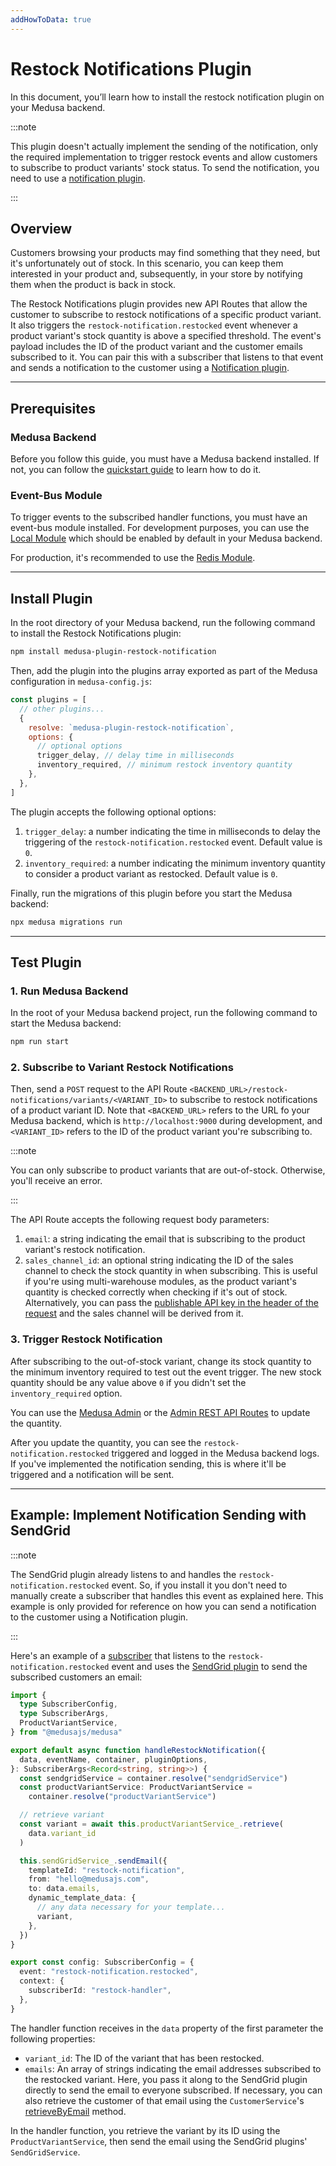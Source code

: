 ```yaml
---
addHowToData: true
---
```


# Restock Notifications Plugin

In this document, you’ll learn how to install the restock notification plugin on your Medusa backend.

:::note

This plugin doesn't actually implement the sending of the notification, only the required implementation to trigger restock events and allow customers to subscribe to product variants' stock status. To send the notification, you need to use a [notification plugin](../notifications/).

:::

## Overview

Customers browsing your products may find something that they need, but it's unfortunately out of stock. In this scenario, you can keep them interested in your product and, subsequently, in your store by notifying them when the product is back in stock.

The Restock Notifications plugin provides new API Routes that allow the customer to subscribe to restock notifications of a specific product variant. It also triggers the `restock-notification.restocked` event whenever a product variant's stock quantity is above a specified threshold. The event's payload includes the ID of the product variant and the customer emails subscribed to it. You can pair this with a subscriber that listens to that event and sends a notification to the customer using a [Notification plugin](../notifications/).

---

## Prerequisites

### Medusa Backend

Before you follow this guide, you must have a Medusa backend installed. If not, you can follow the [quickstart guide](../../create-medusa-app.mdx) to learn how to do it.

### Event-Bus Module

To trigger events to the subscribed handler functions, you must have an event-bus module installed. For development purposes, you can use the [Local Module](../../development/events/modules/local.md)  which should be enabled by default in your Medusa backend.

For production, it's recommended to use the [Redis Module](../../development/events/modules/redis.md).

---

## Install Plugin

In the root directory of your Medusa backend, run the following command to install the Restock Notifications plugin:

```bash npm2yarn
npm install medusa-plugin-restock-notification
```

Then, add the plugin into the plugins array exported as part of the Medusa configuration in `medusa-config.js`:

```js title="medusa-config.js"
const plugins = [
  // other plugins...
  {
    resolve: `medusa-plugin-restock-notification`,
    options: {
      // optional options
      trigger_delay, // delay time in milliseconds
      inventory_required, // minimum restock inventory quantity
    },
  },
]
```

The plugin accepts the following optional options:

1. `trigger_delay`: a number indicating the time in milliseconds to delay the triggering of the `restock-notification.restocked` event. Default value is `0`.
2. `inventory_required`: a number indicating the minimum inventory quantity to consider a product variant as restocked. Default value is `0`.

Finally, run the migrations of this plugin before you start the Medusa backend:

```bash
npx medusa migrations run
```

---

## Test Plugin

### 1. Run Medusa Backend

In the root of your Medusa backend project, run the following command to start the Medusa backend:

```bash npm2yarn
npm run start
```

### 2. Subscribe to Variant Restock Notifications

Then, send a `POST` request to the API Route `<BACKEND_URL>/restock-notifications/variants/<VARIANT_ID>` to subscribe to restock notifications of a product variant ID. Note that `<BACKEND_URL>` refers to the URL fo your Medusa backend, which is `http://localhost:9000` during development, and `<VARIANT_ID>` refers to the ID of the product variant you're subscribing to.

:::note

You can only subscribe to product variants that are out-of-stock. Otherwise, you'll receive an error.

:::

The API Route accepts the following request body parameters:

1. `email`: a string indicating the email that is subscribing to the product variant's restock notification.
2. `sales_channel_id`: an optional string indicating the ID of the sales channel to check the stock quantity in when subscribing. This is useful if you're using multi-warehouse modules, as the product variant's quantity is checked correctly when checking if it's out of stock. Alternatively, you can pass the [publishable API key in the header of the request](../../development/publishable-api-keys/storefront/use-in-requests.md) and the sales channel will be derived from it.

### 3. Trigger Restock Notification

After subscribing to the out-of-stock variant, change its stock quantity to the minimum inventory required to test out the event trigger. The new stock quantity should be any value above `0` if you didn't set the `inventory_required` option.

You can use the [Medusa Admin](../../user-guide/products/manage/index.mdx#manage-product-variants) or the [Admin REST API Routes](https://docs.medusajs.com/api/admin#products_postproductsproductvariantsvariant) to update the quantity.

After you update the quantity, you can see the `restock-notification.restocked` triggered and logged in the Medusa backend logs. If you've implemented the notification sending, this is where it'll be triggered and a notification will be sent.

---

## Example: Implement Notification Sending with SendGrid

:::note

The SendGrid plugin already listens to and handles the `restock-notification.restocked` event. So, if you install it you don't need to manually create a subscriber that handles this event as explained here. This example is only provided for reference on how you can send a notification to the customer using a Notification plugin.

:::

Here's an example of a [subscriber](../../development/events/subscribers.mdx) that listens to the `restock-notification.restocked` event and uses the [SendGrid plugin](../notifications/sendgrid.mdx) to send the subscribed customers an email:

```ts title="src/subscribers/restock-notification.ts"
import { 
  type SubscriberConfig, 
  type SubscriberArgs,
  ProductVariantService,
} from "@medusajs/medusa"

export default async function handleRestockNotification({ 
  data, eventName, container, pluginOptions, 
}: SubscriberArgs<Record<string, string>>) {
  const sendgridService = container.resolve("sendgridService")
  const productVariantService: ProductVariantService = 
    container.resolve("productVariantService")

  // retrieve variant
  const variant = await this.productVariantService_.retrieve(
    data.variant_id
  )

  this.sendGridService_.sendEmail({
    templateId: "restock-notification",
    from: "hello@medusajs.com",
    to: data.emails,
    dynamic_template_data: {
      // any data necessary for your template...
      variant,
    },
  })
}

export const config: SubscriberConfig = {
  event: "restock-notification.restocked",
  context: {
    subscriberId: "restock-handler",
  },
}
```

The handler function receives in the `data` property of the first parameter the following properties:

- `variant_id`: The ID of the variant that has been restocked.
- `emails`: An array of strings indicating the email addresses subscribed to the restocked variant. Here, you pass it along to the SendGrid plugin directly to send the email to everyone subscribed. If necessary, you can also retrieve the customer of that email using the `CustomerService`'s [retrieveByEmail](../../references/services/classes/services.CustomerService.mdx#retrievebyemail) method.

In the handler function, you retrieve the variant by its ID using the `ProductVariantService`, then send the email using the SendGrid plugins' `SendGridService`.
